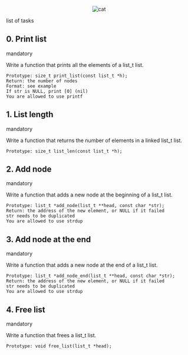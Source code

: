 
<p align="center"><img src="https://media0.giphy.com/media/v1.Y2lkPTc5MGI3NjExbjIyN3YweW45ejFseDJnYnB6ZnNmZXRvbmlrd3UyZzlndnp4a3BiMyZlcD12MV9pbnRlcm5hbF9naWZfYnlfaWQmY3Q9Zw/BNCEvEymehIAdUnkNq/giphy.gif" alt="cat" /><!-- markdownlint-disable-line MD033 --></p

list of tasks

## 0. Print list
mandatory

Write a function that prints all the elements of a list_t list.

    Prototype: size_t print_list(const list_t *h);
    Return: the number of nodes
    Format: see example
    If str is NULL, print [0] (nil)
    You are allowed to use printf


## 1. List length
mandatory

Write a function that returns the number of elements in a linked list_t list.

    Prototype: size_t list_len(const list_t *h);


## 2. Add node
mandatory

Write a function that adds a new node at the beginning of a list_t list.

    Prototype: list_t *add_node(list_t **head, const char *str);
    Return: the address of the new element, or NULL if it failed
    str needs to be duplicated
    You are allowed to use strdup

## 3. Add node at the end
mandatory

Write a function that adds a new node at the end of a list_t list.

    Prototype: list_t *add_node_end(list_t **head, const char *str);
    Return: the address of the new element, or NULL if it failed
    str needs to be duplicated
    You are allowed to use strdup

## 4. Free list
mandatory

Write a function that frees a list_t list.

    Prototype: void free_list(list_t *head);
